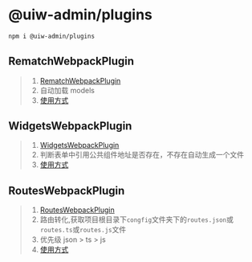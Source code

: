 @uiw-admin/plugins
===

```bash
npm i @uiw-admin/plugins
```

## RematchWebpackPlugin

> 1. [RematchWebpackPlugin](https://github.com/uiwjs/uiw-admin/blob/2bd741133b585f5bdd52c3f46cb24474420f1106/packages/plugins/src/rematch/index.ts) 
> 2. 自动加载 models
> 3. [使用方式](https://github.com/uiwjs/uiw-admin/blob/2bd741133b585f5bdd52c3f46cb24474420f1106/examples/base/.kktrc.ts#L8-L22)


## WidgetsWebpackPlugin 

> 1. [WidgetsWebpackPlugin](https://github.com/uiwjs/uiw-admin/blob/28f197b78537821c5dbc2e296884abf33adf9e39/packages/plugins/src/widgets/index.ts)
> 2. 判断表单中引用公共组件地址是否存在，不存在自动生成一个文件
> 4. [使用方式](https://github.com/uiwjs/uiw-admin/blob/2bd741133b585f5bdd52c3f46cb24474420f1106/examples/base/.kktrc.ts#L8-L22)
> 
## RoutesWebpackPlugin 

> 1. [RoutesWebpackPlugin](https://github.com/uiwjs/uiw-admin/blob/2bd741133b585f5bdd52c3f46cb24474420f1106/packages/plugins/src/routes/index.ts) 
> 2. 路由转化,获取项目根目录下`congfig`文件夹下的`routes.json`或`routes.ts`或`routes.js`文件
> 3. 优先级  json > ts > js 
> 4. [使用方式](https://github.com/uiwjs/uiw-admin/blob/2bd741133b585f5bdd52c3f46cb24474420f1106/examples/base/.kktrc.ts#L8-L22)